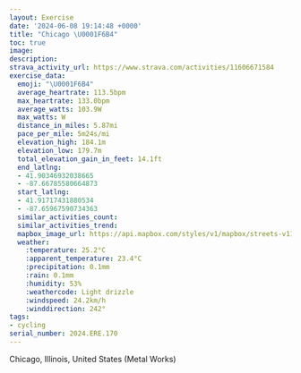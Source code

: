 ```yaml
---
layout: Exercise
date: '2024-06-08 19:14:48 +0000'
title: "Chicago \U0001F6B4"
toc: true
image:
description:
strava_activity_url: https://www.strava.com/activities/11606671584
exercise_data:
  emoji: "\U0001F6B4"
  average_heartrate: 113.5bpm
  max_heartrate: 133.0bpm
  average_watts: 103.9W
  max_watts: W
  distance_in_miles: 5.87mi
  pace_per_mile: 5m24s/mi
  elevation_high: 184.1m
  elevation_low: 179.7m
  total_elevation_gain_in_feet: 14.1ft
  end_latlng:
  - 41.90346932038665
  - -87.66785580664873
  start_latlng:
  - 41.91717431880534
  - -87.65967590734363
  similar_activities_count:
  similar_activities_trend:
  mapbox_image_url: https://api.mapbox.com/styles/v1/mapbox/streets-v11/static/path-5+787af2-1.0(%7D%7Cy~Fpn%60vOB%7CAAjEDdBr%40%60FX%7CApAlJDJJ%3F%40d%40%40~CFbEB%7CIVjd%40Bv%40FNFFXDl%40%40hOKhME%60JOxHGzEGnEAhAEfJE%7CJMp%5BWnABNDHJDT%40h%40AtGDpQNj%5CJlJDtAFx%40FPDDXDxFEx%40%40LDNJ%5Ed%40RJnBAr%40CSCYDiB%40WHILMh%40Cp%40%40b%40LxA%3FfAGv%40OZo%40HgDF%7BAHu%40JMFCFETCv%40BnWEdAGLGB%5BBsSHoAB_GD%5DBe%40Qa%40B%7B%40LyDDpEJnA%3FJEFIDo%40BeBIgQ%40aCDi%40BmACy%40Io%40Ai%40GgPA%7DH_%40iv%40CeCCKGIc%40C_GH%5DEEAIME%7B%40IeV%40_DGiC%3FuB),pin-s-s+e5b22e(-87.66201,41.91711),pin-s-f+89ae00(-87.67099000000006,41.90324)/auto/800x800?access_token=pk.eyJ1Ijoiam9zaGJlY2ttYW4iLCJhIjoiY205eWR2aDd1MWZ6djJrbXc4a3M0bWZleiJ9.XiG9OWkNcZk2QzjJbxLB4A
  weather:
    :temperature: 25.2°C
    :apparent_temperature: 23.4°C
    :precipitation: 0.1mm
    :rain: 0.1mm
    :humidity: 53%
    :weathercode: Light drizzle
    :windspeed: 24.2km/h
    :winddirection: 242°
tags:
- cycling
serial_number: 2024.ERE.170
---
```

Chicago, Illinois, United States (Metal Works)
